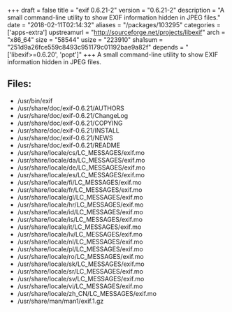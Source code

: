 +++
draft = false
title = "exif 0.6.21-2"
version = "0.6.21-2"
description = "A small command-line utility to show EXIF information hidden in JPEG files."
date = "2018-02-11T02:14:32"
aliases = "/packages/103295"
categories = ['apps-extra']
upstreamurl = "http://sourceforge.net/projects/libexif"
arch = "x86_64"
size = "58544"
usize = "223910"
sha1sum = "251d9a26fce559c8493c951179c01192bae9a82f"
depends = "['libexif>=0.6.20', 'popt']"
+++
A small command-line utility to show EXIF information hidden in JPEG files.

## Files: 
* /usr/bin/exif
* /usr/share/doc/exif-0.6.21/AUTHORS
* /usr/share/doc/exif-0.6.21/ChangeLog
* /usr/share/doc/exif-0.6.21/COPYING
* /usr/share/doc/exif-0.6.21/INSTALL
* /usr/share/doc/exif-0.6.21/NEWS
* /usr/share/doc/exif-0.6.21/README
* /usr/share/locale/cs/LC_MESSAGES/exif.mo
* /usr/share/locale/da/LC_MESSAGES/exif.mo
* /usr/share/locale/de/LC_MESSAGES/exif.mo
* /usr/share/locale/es/LC_MESSAGES/exif.mo
* /usr/share/locale/fi/LC_MESSAGES/exif.mo
* /usr/share/locale/fr/LC_MESSAGES/exif.mo
* /usr/share/locale/gl/LC_MESSAGES/exif.mo
* /usr/share/locale/hr/LC_MESSAGES/exif.mo
* /usr/share/locale/id/LC_MESSAGES/exif.mo
* /usr/share/locale/is/LC_MESSAGES/exif.mo
* /usr/share/locale/it/LC_MESSAGES/exif.mo
* /usr/share/locale/lv/LC_MESSAGES/exif.mo
* /usr/share/locale/nl/LC_MESSAGES/exif.mo
* /usr/share/locale/pl/LC_MESSAGES/exif.mo
* /usr/share/locale/ro/LC_MESSAGES/exif.mo
* /usr/share/locale/sk/LC_MESSAGES/exif.mo
* /usr/share/locale/sr/LC_MESSAGES/exif.mo
* /usr/share/locale/sv/LC_MESSAGES/exif.mo
* /usr/share/locale/vi/LC_MESSAGES/exif.mo
* /usr/share/locale/zh_CN/LC_MESSAGES/exif.mo
* /usr/share/man/man1/exif.1.gz
